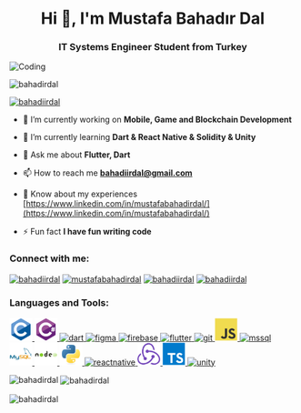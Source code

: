 <h1 align="center">Hi 👋, I'm Mustafa Bahadır Dal</h1>
<h3 align="center">IT Systems Engineer Student from Turkey</h3>
<img aling="center" alt="Coding" height = "300" width="1100" src="https://media2.giphy.com/media/v1.Y2lkPTc5MGI3NjExYjM0NGIzOGIwZGMxYmQ0OGU4ZGMyZmM4YjI4YTJiYjg1YThlY2Q5ZSZlcD12MV9pbnRlcm5hbF9naWZzX2dpZklkJmN0PWc/qgQUggAC3Pfv687qPC/giphy.gif">


<p align="left"> <img src="https://komarev.com/ghpvc/?username=bahadirdal&label=Profile%20views&color=0e75b6&style=flat" alt="bahadirdal" /> </p>

<p align="left"> <a href="https://twitter.com/bahadiirdal" target="blank"><img src="https://img.shields.io/twitter/follow/bahadiirdal?logo=twitter&style=for-the-badge" alt="bahadiirdal" /></a> </p>

- 🔭 I’m currently working on **Mobile, Game and Blockchain Development**

- 🌱 I’m currently learning **Dart & React Native & Solidity & Unity**

- 💬 Ask me about **Flutter, Dart**

- 📫 How to reach me **bahadiirdal@gmail.com**

- 📄 Know about my experiences [https://www.linkedin.com/in/mustafabahadirdal/](https://www.linkedin.com/in/mustafabahadirdal/)

- ⚡ Fun fact **I have fun writing code**

<h3 align="left">Connect with me:</h3>
<p align="left">
<a href="https://twitter.com/bahadiirdal" target="blank"><img align="center" src="https://raw.githubusercontent.com/rahuldkjain/github-profile-readme-generator/master/src/images/icons/Social/twitter.svg" alt="bahadiirdal" height="30" width="40" /></a>
<a href="https://linkedin.com/in/mustafabahadirdal" target="blank"><img align="center" src="https://raw.githubusercontent.com/rahuldkjain/github-profile-readme-generator/master/src/images/icons/Social/linked-in-alt.svg" alt="mustafabahadirdal" height="30" width="40" /></a>
<a href="https://instagram.com/bahadiirdal" target="blank"><img align="center" src="https://raw.githubusercontent.com/rahuldkjain/github-profile-readme-generator/master/src/images/icons/Social/instagram.svg" alt="bahadiirdal" height="30" width="40" /></a>
<a href="https://www.hackerrank.com/bahadiirdal" target="blank"><img align="center" src="https://raw.githubusercontent.com/rahuldkjain/github-profile-readme-generator/master/src/images/icons/Social/hackerrank.svg" alt="bahadiirdal" height="30" width="40" /></a>
</p>

<h3 align="left">Languages and Tools:</h3>
<p align="left"> <a href="https://www.cprogramming.com/" target="_blank" rel="noreferrer"> <img src="https://raw.githubusercontent.com/devicons/devicon/master/icons/c/c-original.svg" alt="c" width="40" height="40"/> </a> <a href="https://www.w3schools.com/cs/" target="_blank" rel="noreferrer"> <img src="https://raw.githubusercontent.com/devicons/devicon/master/icons/csharp/csharp-original.svg" alt="csharp" width="40" height="40"/> </a> <a href="https://dart.dev" target="_blank" rel="noreferrer"> <img src="https://www.vectorlogo.zone/logos/dartlang/dartlang-icon.svg" alt="dart" width="40" height="40"/> </a> <a href="https://www.figma.com/" target="_blank" rel="noreferrer"> <img src="https://www.vectorlogo.zone/logos/figma/figma-icon.svg" alt="figma" width="40" height="40"/> </a> <a href="https://firebase.google.com/" target="_blank" rel="noreferrer"> <img src="https://www.vectorlogo.zone/logos/firebase/firebase-icon.svg" alt="firebase" width="40" height="40"/> </a> <a href="https://flutter.dev" target="_blank" rel="noreferrer"> <img src="https://www.vectorlogo.zone/logos/flutterio/flutterio-icon.svg" alt="flutter" width="40" height="40"/> </a> <a href="https://git-scm.com/" target="_blank" rel="noreferrer"> <img src="https://www.vectorlogo.zone/logos/git-scm/git-scm-icon.svg" alt="git" width="40" height="40"/> </a> <a href="https://developer.mozilla.org/en-US/docs/Web/JavaScript" target="_blank" rel="noreferrer"> <img src="https://raw.githubusercontent.com/devicons/devicon/master/icons/javascript/javascript-original.svg" alt="javascript" width="40" height="40"/> </a> <a href="https://www.microsoft.com/en-us/sql-server" target="_blank" rel="noreferrer"> <img src="https://www.svgrepo.com/show/303229/microsoft-sql-server-logo.svg" alt="mssql" width="40" height="40"/> </a> <a href="https://www.mysql.com/" target="_blank" rel="noreferrer"> <img src="https://raw.githubusercontent.com/devicons/devicon/master/icons/mysql/mysql-original-wordmark.svg" alt="mysql" width="40" height="40"/> </a> <a href="https://nodejs.org" target="_blank" rel="noreferrer"> <img src="https://raw.githubusercontent.com/devicons/devicon/master/icons/nodejs/nodejs-original-wordmark.svg" alt="nodejs" width="40" height="40"/> </a> <a href="https://www.python.org" target="_blank" rel="noreferrer"> <img src="https://raw.githubusercontent.com/devicons/devicon/master/icons/python/python-original.svg" alt="python" width="40" height="40"/> </a> <a href="https://reactnative.dev/" target="_blank" rel="noreferrer"> <img src="https://reactnative.dev/img/header_logo.svg" alt="reactnative" width="40" height="40"/> </a> <a href="https://redux.js.org" target="_blank" rel="noreferrer"> <img src="https://raw.githubusercontent.com/devicons/devicon/master/icons/redux/redux-original.svg" alt="redux" width="40" height="40"/> </a> <a href="https://www.typescriptlang.org/" target="_blank" rel="noreferrer"> <img src="https://raw.githubusercontent.com/devicons/devicon/master/icons/typescript/typescript-original.svg" alt="typescript" width="40" height="40"/> </a> <a href="https://unity.com/" target="_blank" rel="noreferrer"> <img src="https://www.vectorlogo.zone/logos/unity3d/unity3d-icon.svg" alt="unity" width="40" height="40"/> </a> </p>

<p><img align="left" src="https://github-readme-stats.vercel.app/api/top-langs?username=bahadirdal&show_icons=true&locale=en&layout=compact" alt="bahadirdal" /></p>

<p>&nbsp;<img align="center" src="https://github-readme-stats.vercel.app/api?username=bahadirdal&show_icons=true&locale=en" alt="bahadirdal" /></p>

<p><img align="center" src="https://github-readme-streak-stats.herokuapp.com/?user=bahadirdal&" alt="bahadirdal" /></p>

